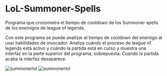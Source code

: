 # LoL-Summoner-Spells
Programa que cronometra el tiempo de cooldown de los Summoner spells de los enemigos de league of legends.


Con este programa se puede analizar el tiempo de cooldown del enemigo al usar habilidades de invocador. Analiza cuándo el proceso de league of legends está activo y cuándo la partida está en curso y muestra una interfaz en la parte superior del programa, sobrepuesta. Cuando la partida acaba la interfaz desaparece.

![summonerlol](https://github.com/SharkiCS/LoL-Summoner-Spells/blob/master/1lol.JPG)
![summonerlol](https://github.com/SharkiCS/LoL-Summoner-Spells/blob/master/2lol.JPG)
